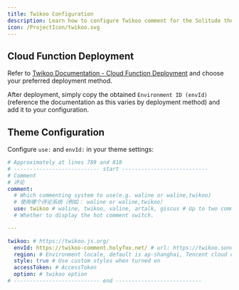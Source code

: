 ```yaml
---
title: Twikoo Configuration
description: Learn how to configure Twikoo comment for the Solitude theme.
icon: /ProjectIcon/twikoo.svg
---
```


## Cloud Function Deployment

Refer to [Twikoo Documentation - Cloud Function Deployment](https://twikoo.js.org/backend.html) and choose your preferred deployment method.

After deployment, simply copy the obtained `Environment ID (envId)` (reference the documentation as this varies by deployment method) and add it to your configuration.

## Theme Configuration

Configure `use:` and `envId:` in your theme settings:

```yml [_config.solitude.yml]
# Approximately at lines 789 and 818
# --------------------------- start ---------------------------
# Comment
# 评论
comment:
  # Which commenting system to use(e.g. waline or waline,twikoo)
  # 使用哪个评论系统（例如： waline or waline,twikoo）
  use: twikoo # waline, twikoo, valine, artalk, giscus # Up to two comment systems can be turned on at the same time
  # Whether to display the hot comment switch.

···

twikoo: # https://twikoo.js.org/
  envId: https://twikoo-comment.holyfox.net/ # url: https://twikoo.sondy.top/
  region: # Environment locale, default is ap-shanghai, Tencent cloud environment fill ap-shanghai or ap-guangzhou; Vercel environment do not fill the.
  style: true # Use custom styles when turned on
  accessToken: # AccessToken
  option: # twikoo option
# --------------------------- end ---------------------------
```